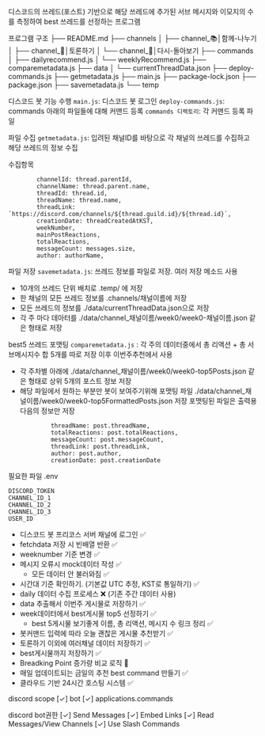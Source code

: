 
디스코드의 쓰레드(포스트) 기반으로 해당 쓰레드에 추가된 서브 메시지와 이모지의 수를 측정하여 best 쓰레드를 선정하는 프로그램

프로그램 구조
├── README.md
├── channels
│   ├── channel_📚│함께-나누기
│   ├── channel_📝│토론하기
│   └── channel_🔸│다시-돌아보기
├── commands
│   ├── dailyrecommend.js
│   └── weeklyRecommend.js
├── comparemetadata.js
├── data
│   └── currentThreadData.json
├── deploy-commands.js
├── getmetadata.js
├── main.js
├── package-lock.json
├── package.json
├── savemetadata.js
└── temp

디스코드 봇 기능 수행
`main.js`: 디스코드 봇 로그인
`deploy-commands.js`: commands 아래의 파일들에 대해 커맨드 등록
`commands 디렉토리`: 각 커맨드 등록 파일

파일 수집
`getmetadata.js`: 입려된 채널ID를 바탕으로 각 채널의 쓰레드를 수집하고 해당 쓰레드의 정보 수집 

수집항목
```
        channelId: thread.parentId,
        channelName: thread.parent.name,
        threadId: thread.id,
        threadName: thread.name,
        threadLink: `https://discord.com/channels/${thread.guild.id}/${thread.id}`,
        creationDate: threadCreatedAtKST,
        weekNumber,
        mainPostReactions,
        totalReactions,
        messageCount: messages.size,
        author: authorName,
```

파일 저장
`savemetadata.js`: 쓰레드 정보를 파일로 저장. 여러 저장 메소드 사용

- 10개의 쓰레드 단위 배치로 .temp/ 에 저장 
- 한 채널의 모든 쓰레드 정보를 .channels/채널이름에 저장
- 모든 쓰레드의 정보를 ./data/currentThreadData.json으로 저장
- 각 주 마다 데아터를 ./data/channel_채널이름/week0/week0-채널이름.json 같은 형태로 저장

best5 쓰레드 포맷팅
`comparemetadata.js` : 각 주의 데이터중에서 총 리액션 + 총 서브메시지수 합 5개를 따로 저장 이후 이번주추천에서 사용

- 각 주차별 아래에 ./data/channel_채널이름/week0/week0-top5Posts.json 같은 형태로 상위 5개의 포스트 정보 저장
- 해당 파일에서 원하는 부분만 봇이 보여주기위해 포맷팅 파일 ./data/channel_채널이름/week0/week0-top5FormattedPosts.json 저장
포맷팅된 파일은 출력용 다음의 정보만 저장
```
            threadName: post.threadName,
            totalReactions: post.totalReactions,
            messageCount: post.messageCount,
            threadLink: post.threadLink,
            author: post.author,
            creationDate: post.creationDate
```



필요한 파일
.env
```
DISCORD_TOKEN
CHANNEL_ID_1
CHANNEL_ID_2
CHANNEL_ID_3
USER_ID

```

- 디스코드 봇 프리코스 서버 채널에 로그인 ✅
- fetchdata 저장 시 빈배열 반환  ✅
- weeknumber 기준 변경    ✅
- 메시지 오류시 mock데이터 작성 ✅
    - 모든 데이터 안 불러와짐 ✅
- 시간대 기준 확인하기. (기본값 UTC 추정, KST로 통일하기) ✅
- daily  데이터 수집 프로세스 ❌ (기존 주간 데이터 사용)
- data 추출해서 이번주 게시물로 저장하기 ✅
- week데이터에서 best게시물 top5 선정하기 ✅
    - best 5게시물 보기좋게 이름, 총 리액션, 메시지 수 링크 정리 ✅
- 봇커맨드 입력에 따라 오늘 괜찮은 게시물 추천받기 ✅
- 토론하기 이외에 여러채널 데이터 저장하기 ✅
- best게시물까지 저장하기 ✅
- Breadking Point 증가량 비교 로직 📝
- 매일 업데이트되는 금일의 추천 best command 만들기 ✅
- 클라우드 기반 24시간 호스팅 시스템 ✅

discord scope
    [✓] bot
    [✓] applications.commands


discord bot권한
     [✓] Send Messages
     [✓] Embed Links
     [✓] Read Messages/View Channels
     [✓] Use Slash Commands
